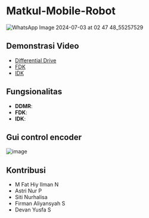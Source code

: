 # Matkul-Mobile-Robot
![WhatsApp Image 2024-07-03 at 02 47 48_55257529](https://github.com/user-attachments/assets/218e22b7-0a85-4ff1-9538-45496c2c58bc)

## Demonstrasi Video
- [Differential Drive](https://youtu.be/2TZsiExYE9M)
- [FDK](https://www.youtube.com/watch?v=JxuYc-El1h4)
- [IDK](https://www.youtube.com/watch?v=a3tw8XC-2eg)

## Fungsionalitas

- **DDMR**:
- **FDK**: 
- **IDK**: 

## Gui control encoder

![image](https://github.com/user-attachments/assets/2487e882-ced9-4415-a9d3-b721eb520f9b)

## Kontribusi

- M Fat Hiy Ilman N
- Astri Nur P
- Siti Nurhalisa
- Firman Aliyansyah S
- Devan Yusfa S
